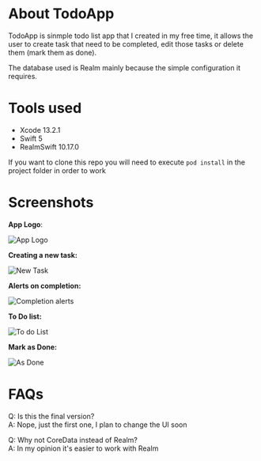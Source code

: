 # About TodoApp

TodoApp is sinmple todo list app that I created in my free time, it allows the user to create task that need to be completed, edit those tasks or delete them (mark them as done).

The database used is Realm mainly because the simple configuration it requires.

# Tools used

* Xcode 13.2.1
* Swift 5
* RealmSwift 10.17.0

If you want to clone this repo you will need to execute `pod install` in the project folder in order to work

# Screenshots


**App Logo**:

![App Logo](https://i.postimg.cc/B6H4syDR/Captura-de-Pantalla-2021-12-31-a-la-s-15-16-18.png)

**Creating a new task:**

![New Task](https://i.postimg.cc/GtjRTyXQ/Captura-de-Pantalla-2021-12-31-a-la-s-15-16-56.png)

**Alerts on completion:**

![Completion alerts](https://i.postimg.cc/8cGDCHmc/Captura-de-Pantalla-2021-12-31-a-la-s-15-17-11.png)

**To Do list:**

![To do List](https://i.postimg.cc/PrtTsSqF/Captura-de-Pantalla-2021-12-31-a-la-s-15-16-31.png)

**Mark as Done:**

![As Done](https://i.postimg.cc/ZYP4MGJd/Captura-de-Pantalla-2021-12-31-a-la-s-15-17-28.png)

# FAQs

Q: Is this the final version?\
A: Nope, just the first one, I plan to change the UI soon

Q: Why not CoreData instead of Realm?\
A: In my opinion it's easier to work with Realm



